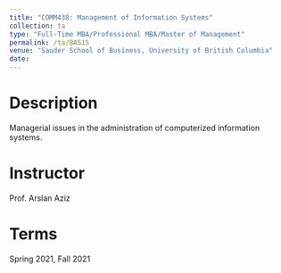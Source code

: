 ```yaml
---
title: "COMM438: Management of Information Systems"
collection: ta
type: "Full-Time MBA/Professional MBA/Master of Management"
permalink: /ta/BA515
venue: "Sauder School of Business, University of British Columbia"
date: 
---
```


Description
======
Managerial issues in the administration of computerized information systems.

Instructor
======
Prof. Arslan Aziz

Terms
======
Spring 2021, Fall 2021

